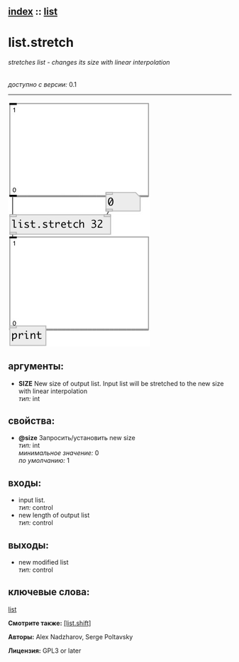 [index](index.html) :: [list](category_list.html)
---

# list.stretch

###### stretches list - changes its size with linear interpolation

*доступно с версии:* 0.1

---




[![example](../examples/img/list.stretch.jpg)](../examples/pd/list.stretch.pd)



## аргументы:

* **SIZE**
New size of output list. Input list will be stretched to the new size with
linear interpolation<br>
_тип:_ int<br>





## свойства:

* **@size** 
Запросить/установить new size<br>
_тип:_ int<br>
_минимальное значение:_ 0<br>
_по умолчанию:_ 1<br>



## входы:

* input list.<br>
_тип:_ control
* new length of output list<br>
_тип:_ control



## выходы:

* new modified list<br>
_тип:_ control



## ключевые слова:

[list](keywords/list.html)



**Смотрите также:**
[\[list.shift\]](list.shift.html)




**Авторы:** Alex Nadzharov, Serge Poltavsky




**Лицензия:** GPL3 or later






